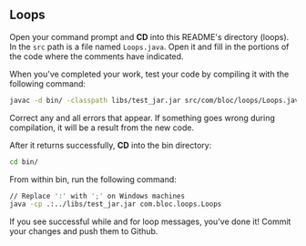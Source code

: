 ## Loops

Open your command prompt and **CD** into this README's directory (loops). In the `src` path is a file named `Loops.java`. Open it and fill in the portions of the code where the comments have indicated.

When you've completed your work, test your code by compiling it with the following command:

``` bash
javac -d bin/ -classpath libs/test_jar.jar src/com/bloc/loops/Loops.java
```

Correct any and all errors that appear. If something goes wrong during compilation, it will be a result from the new code.

After it returns successfully, **CD** into the bin directory:

``` bash
cd bin/
```

From within bin, run the following command:

``` bash
// Replace ':' with ';' on Windows machines
java -cp .:../libs/test_jar.jar com.bloc.loops.Loops
```

If you see successful while and for loop messages, you've done it! Commit your changes and push them to Github.